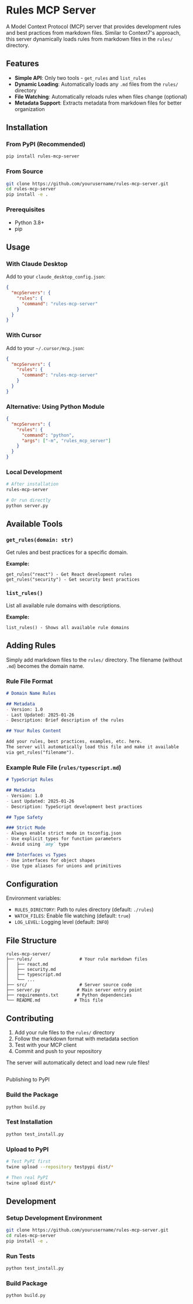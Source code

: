 # Rules MCP Server

A Model Context Protocol (MCP) server that provides development rules and best practices from markdown files. Similar to Context7's approach, this server dynamically loads rules from markdown files in the `rules/` directory.

## Features

- **Simple API**: Only two tools - `get_rules` and `list_rules`
- **Dynamic Loading**: Automatically loads any `.md` files from the `rules/` directory
- **File Watching**: Automatically reloads rules when files change (optional)
- **Metadata Support**: Extracts metadata from markdown files for better organization

## Installation

### From PyPI (Recommended)
```bash
pip install rules-mcp-server
```

### From Source
```bash
git clone https://github.com/yourusername/rules-mcp-server.git
cd rules-mcp-server
pip install -e .
```

### Prerequisites
- Python 3.8+
- pip

## Usage

### With Claude Desktop

Add to your `claude_desktop_config.json`:

```json
{
  "mcpServers": {
    "rules": {
      "command": "rules-mcp-server"
    }
  }
}
```

### With Cursor

Add to your `~/.cursor/mcp.json`:

```json
{
  "mcpServers": {
    "rules": {
      "command": "rules-mcp-server"
    }
  }
}
```

### Alternative: Using Python Module

```json
{
  "mcpServers": {
    "rules": {
      "command": "python",
      "args": ["-m", "rules_mcp_server"]
    }
  }
}
```

### Local Development

```bash
# After installation
rules-mcp-server

# Or run directly
python server.py
```

## Available Tools

### `get_rules(domain: str)`
Get rules and best practices for a specific domain.

**Example:**
```
get_rules("react") - Get React development rules
get_rules("security") - Get security best practices
```

### `list_rules()`
List all available rule domains with descriptions.

**Example:**
```
list_rules() - Shows all available rule domains
```

## Adding Rules

Simply add markdown files to the `rules/` directory. The filename (without `.md`) becomes the domain name.

### Rule File Format

```markdown
# Domain Name Rules

## Metadata
- Version: 1.0
- Last Updated: 2025-01-26
- Description: Brief description of the rules

## Your Rules Content

Add your rules, best practices, examples, etc. here.
The server will automatically load this file and make it available
via get_rules("filename").
```

### Example Rule File (`rules/typescript.md`)

```markdown
# TypeScript Rules

## Metadata
- Version: 1.0
- Last Updated: 2025-01-26
- Description: TypeScript development best practices

## Type Safety

### Strict Mode
- Always enable strict mode in tsconfig.json
- Use explicit types for function parameters
- Avoid using `any` type

### Interfaces vs Types
- Use interfaces for object shapes
- Use type aliases for unions and primitives
```

## Configuration

Environment variables:
- `RULES_DIRECTORY`: Path to rules directory (default: `./rules`)
- `WATCH_FILES`: Enable file watching (default: `true`)
- `LOG_LEVEL`: Logging level (default: `INFO`)

## File Structure

```
rules-mcp-server/
├── rules/                  # Your rule markdown files
│   ├── react.md
│   ├── security.md
│   ├── typescript.md
│   └── ...
├── src/                    # Server source code
├── server.py              # Main server entry point
├── requirements.txt       # Python dependencies
└── README.md             # This file
```

## Contributing

1. Add your rule files to the `rules/` directory
2. Follow the markdown format with metadata section
3. Test with your MCP client
4. Commit and push to your repository

The server will automatically detect and load new rule files!
## 
Publishing to PyPI

### Build the Package
```bash
python build.py
```

### Test Installation
```bash
python test_install.py
```

### Upload to PyPI
```bash
# Test PyPI first
twine upload --repository testpypi dist/*

# Then real PyPI
twine upload dist/*
```

## Development

### Setup Development Environment
```bash
git clone https://github.com/yourusername/rules-mcp-server.git
cd rules-mcp-server
pip install -e .
```

### Run Tests
```bash
python test_install.py
```

### Build Package
```bash
python build.py
```